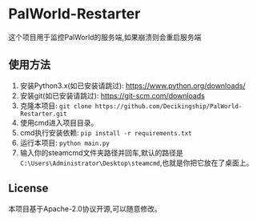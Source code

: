 # PalWorld-Restarter
这个项目用于监控PalWorld的服务端,如果崩溃则会重启服务端
## 使用方法
1. 安装Python3.x(如已安装请跳过): https://www.python.org/downloads/
2. 安装git(如已安装请跳过): https://git-scm.com/downloads
3. 克隆本项目: `git clone https://github.com/Decikingship/PalWorld-Restarter.git`
4. 使用cmd进入项目目录。
5. cmd执行安装依赖: `pip install -r requirements.txt`
6. 运行本项目: `python main.py`
7. 输入你的steamcmd文件夹路径并回车,默认的路径是`C:\Users\Administrator\Desktop\steamcmd`,也就是你把它放在了桌面上。

## License
本项目基于Apache-2.0协议开源,可以随意修改。

